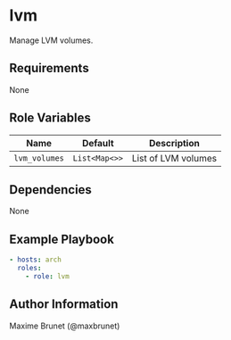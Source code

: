 # lvm

Manage LVM volumes.

## Requirements

None

## Role Variables

| Name          | Default       | Description         |
| ------------- | ------------- | ------------------- |
| `lvm_volumes` | `List<Map<>>` | List of LVM volumes |

## Dependencies

None

## Example Playbook

```yaml
- hosts: arch
  roles:
    - role: lvm
```

## Author Information

Maxime Brunet (@maxbrunet)
